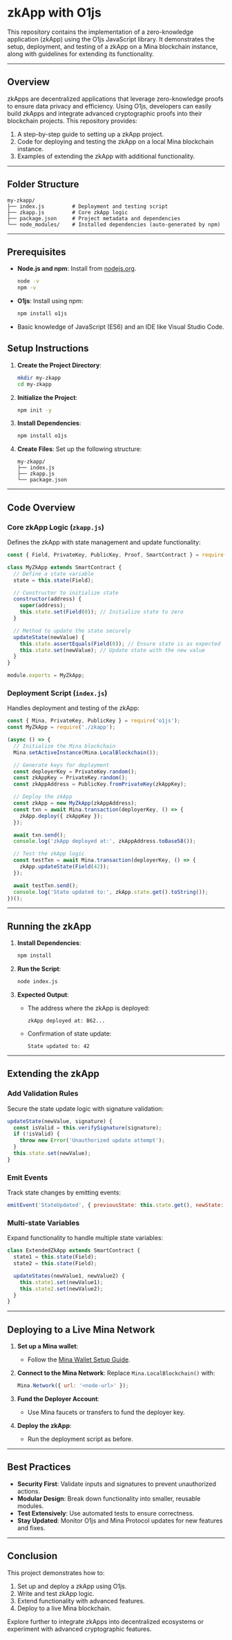 # zkApp with O1js

This repository contains the implementation of a zero-knowledge application (zkApp) using the O1js JavaScript library. It demonstrates the setup, deployment, and testing of a zkApp on a Mina blockchain instance, along with guidelines for extending its functionality.

---

## Overview
zkApps are decentralized applications that leverage zero-knowledge proofs to ensure data privacy and efficiency. Using O1js, developers can easily build zkApps and integrate advanced cryptographic proofs into their blockchain projects. This repository provides:

1. A step-by-step guide to setting up a zkApp project.
2. Code for deploying and testing the zkApp on a local Mina blockchain instance.
3. Examples of extending the zkApp with additional functionality.

---

## Folder Structure

```plaintext
my-zkapp/
├── index.js         # Deployment and testing script
├── zkapp.js         # Core zkApp logic
├── package.json     # Project metadata and dependencies
└── node_modules/    # Installed dependencies (auto-generated by npm)
```

---

## Prerequisites

- **Node.js and npm**: Install from [nodejs.org](https://nodejs.org/).
  ```bash
  node -v
  npm -v
  ```

- **O1js**: Install using npm:
  ```bash
  npm install o1js
  ```

- Basic knowledge of JavaScript (ES6) and an IDE like Visual Studio Code.


## Setup Instructions

1. **Create the Project Directory**:
   ```bash
   mkdir my-zkapp
   cd my-zkapp
   ```

2. **Initialize the Project**:
   ```bash
   npm init -y
   ```

3. **Install Dependencies**:
   ```bash
   npm install o1js
   ```

4. **Create Files**:
   Set up the following structure:
   ```plaintext
   my-zkapp/
   ├── index.js
   ├── zkapp.js
   └── package.json
   ```

---

## Code Overview

### Core zkApp Logic (`zkapp.js`)
Defines the zkApp with state management and update functionality:

```javascript
const { Field, PrivateKey, PublicKey, Proof, SmartContract } = require('o1js');

class MyZkApp extends SmartContract {
  // Define a state variable
  state = this.state(Field);

  // Constructor to initialize state
  constructor(address) {
    super(address);
    this.state.set(Field(0)); // Initialize state to zero
  }

  // Method to update the state securely
  updateState(newValue) {
    this.state.assertEquals(Field(0)); // Ensure state is as expected
    this.state.set(newValue); // Update state with the new value
  }
}

module.exports = MyZkApp;
```

### Deployment Script (`index.js`)
Handles deployment and testing of the zkApp:

```javascript
const { Mina, PrivateKey, PublicKey } = require('o1js');
const MyZkApp = require('./zkapp');

(async () => {
  // Initialize the Mina blockchain
  Mina.setActiveInstance(Mina.LocalBlockchain());

  // Generate keys for deployment
  const deployerKey = PrivateKey.random();
  const zkAppKey = PrivateKey.random();
  const zkAppAddress = PublicKey.fromPrivateKey(zkAppKey);

  // Deploy the zkApp
  const zkApp = new MyZkApp(zkAppAddress);
  const txn = await Mina.transaction(deployerKey, () => {
    zkApp.deploy({ zkAppKey });
  });

  await txn.send();
  console.log('zkApp deployed at:', zkAppAddress.toBase58());

  // Test the zkApp logic
  const testTxn = await Mina.transaction(deployerKey, () => {
    zkApp.updateState(Field(42));
  });

  await testTxn.send();
  console.log('State updated to:', zkApp.state.get().toString());
})();
```

---

## Running the zkApp

1. **Install Dependencies**:
   ```bash
   npm install
   ```

2. **Run the Script**:
   ```bash
   node index.js
   ```

3. **Expected Output**:
   - The address where the zkApp is deployed:
     ```
     zkApp deployed at: B62...
     ```
   - Confirmation of state update:
     ```
     State updated to: 42
     ```

---

## Extending the zkApp

### Add Validation Rules
Secure the state update logic with signature validation:

```javascript
updateState(newValue, signature) {
  const isValid = this.verifySignature(signature);
  if (!isValid) {
    throw new Error('Unauthorized update attempt');
  }
  this.state.set(newValue);
}
```

### Emit Events
Track state changes by emitting events:

```javascript
emitEvent('StateUpdated', { previousState: this.state.get(), newState: newValue });
```

### Multi-state Variables
Expand functionality to handle multiple state variables:

```javascript
class ExtendedZkApp extends SmartContract {
  state1 = this.state(Field);
  state2 = this.state(Field);

  updateStates(newValue1, newValue2) {
    this.state1.set(newValue1);
    this.state2.set(newValue2);
  }
}
```

---

## Deploying to a Live Mina Network

1. **Set up a Mina wallet**:
   - Follow the [Mina Wallet Setup Guide](https://minaprotocol.com/).

2. **Connect to the Mina Network**:
   Replace `Mina.LocalBlockchain()` with:
   ```javascript
   Mina.Network({ url: '<node-url>' });
   ```

3. **Fund the Deployer Account**:
   - Use Mina faucets or transfers to fund the deployer key.

4. **Deploy the zkApp**:
   - Run the deployment script as before.

---

## Best Practices

- **Security First**: Validate inputs and signatures to prevent unauthorized actions.
- **Modular Design**: Break down functionality into smaller, reusable modules.
- **Test Extensively**: Use automated tests to ensure correctness.
- **Stay Updated**: Monitor O1js and Mina Protocol updates for new features and fixes.

---

## Conclusion

This project demonstrates how to:

1. Set up and deploy a zkApp using O1js.
2. Write and test zkApp logic.
3. Extend functionality with advanced features.
4. Deploy to a live Mina blockchain.

Explore further to integrate zkApps into decentralized ecosystems or experiment with advanced cryptographic features.
